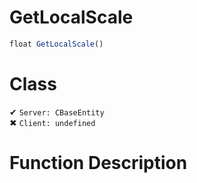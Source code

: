 # GetLocalScale
```js	
float GetLocalScale()
```
# Class
✔ `Server: CBaseEntity`  
✖ `Client: undefined`  

# Function Description

